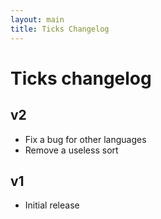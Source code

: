 ```yaml
---
layout: main
title: Ticks Changelog
---
```


# Ticks changelog

## v2
* Fix a bug for other languages
* Remove a useless sort

## v1
* Initial release

